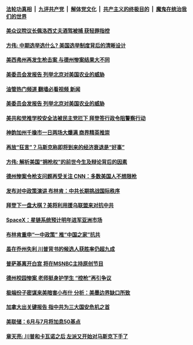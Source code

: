 ####  [法轮功真相](../../../../basic/blob/master/README.md?t=05301731) &nbsp;|&nbsp; [九评共产党](../../../../9ping.md/blob/master/README.md?t=05301731) &nbsp;|&nbsp; [解体党文化](../../../../jtdwh.md/blob/master/README.md?t=05301731)  &nbsp;|&nbsp; [共产主义的终极目的](../../../../gczydzjmd.md/blob/master/README.md?t=05301731) &nbsp;|&nbsp; [魔鬼在统治我们的世界](../../../../mgztzwmdsj.md/blob/master/README.md?t=05301731) 

#### [美众议院议长佩洛西丈夫酒驾被捕 获轻罪指控](../pages/soh6/624635.md?t=05301731) 
#### [方伟: 中期选举选什么? 美国选举制度背后的清晰设计](../pages/soh6/624620.md?t=05301731) 
#### [美西弗州再发生枪击案 与德州惨案结果大不同](../pages/soh6/624611.md?t=05301731) 
#### [美委员会发报告 列举北京对美国农业的威胁](../pages/soh6/624191.md?t=05301731) 
#### [油管热门频道 翻墙必看视频 新闻](http://45.76.130.85:81/youtube.html?05301731)
#### [美委员会发报告 列举北京对美国农业的威胁](../pages/soh6/624191.md?t=05301731) 
#### [美共和党推学校安全法被民主党拦下 拜登签行政令阻警察行动](../pages/soh6/624182.md?t=05301731) 
#### [神韵加州千橡市一日两场大爆满 商界精英推崇](../pages/soh6/624179.md?t=05301731) 
#### [再放“狂言”？马斯克称即将到来的经济衰退是“好事”](../pages/soh6/624155.md?t=05301731) 
#### [方伟: 解析美国“拥枪权”的前世今生及辩论背后的因素](../pages/soh6/624083.md?t=05301731) 
#### [德州惨案令枪支问题再受关注 CNN：多数美国人不想限枪](../pages/soh6/623879.md?t=05301731) 
#### [发布对中政策演讲 布林肯：中共长期挑战国际秩序](../pages/soh6/623837.md?t=05301731) 
#### [拜登下一盘大棋？美将利用援乌联盟来对抗中共](../pages/soh6/623852.md?t=05301731) 
#### [SpaceX：星链系统预计明年进军亚洲市场](../pages/soh6/623849.md?t=05301731) 
#### [布林肯重申“一中政策” 推“中国之家”抗共 ](../pages/soh6/623792.md?t=05301731) 
#### [虽在乔州失利 川普背书的候选人获胜率仍超九成](../pages/soh6/623669.md?t=05301731) 
#### [普萨基离开白宫 将在MSNBC主持原创节目](../pages/soh6/623582.md?t=05301731) 
#### [德州校园惨案 老师挺身护学生 “控枪”再引争议](../pages/soh6/623567.md?t=05301731) 
#### [极端份子密谋来美暗害小布什 分析：美墨边界缺口所致](../pages/soh6/623558.md?t=05301731) 
#### [加拿大出关键报告 指中共为三大国安危机之首](../pages/soh6/623528.md?t=05301731) 
#### [美联储：6月与7月将加息50基点](../pages/soh6/623519.md?t=05301731) 
#### [章天亮: 川普和卡瓦诺之后 左派又开始对马斯克下手了 ](../pages/soh6/623450.md?t=05301731) 
<img src='http://gfw-breaker.win/goodnews/indexes/soh6.md' width='0px' height='0px'/>

